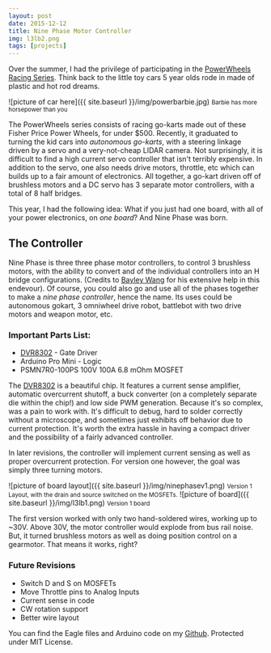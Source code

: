 ```yaml
---
layout: post
date: 2015-12-12
title: Nine Phase Motor Controller
img: l3lb2.png
tags: [projects]
---
```


Over the summer, I had the privilege of participating in the [PowerWheels Racing Series][ppprs]. Think back to the little toy cars 5 year olds rode in made of plastic and hot rod dreams.

![picture of car here]({{ site.baseurl }}/img/powerbarbie.jpg) <small>Barbie has more horsepower than you</small>

The PowerWheels series consists of racing go-karts made out of these Fisher Price Power Wheels, for under $500. Recently, it graduated to turning the kid cars into *autonomous go-karts*, with a steering linkage driven by a servo and a very-not-cheap LIDAR camera. Not surprisingly, it is difficult to find a high current servo controller that isn't terribly expensive. In addition to the servo, one also needs drive motors, throttle, etc which can builds up to a fair amount of electronics. All together, a go-kart driven off of brushless motors and a DC servo has 3 separate motor controllers, with a total of 8 half bridges.

This year, I had the following idea: What if you just had one board, with all of your power electronics, on *one board*? And Nine Phase was born.

## The Controller ##
Nine Phase is three three phase motor controllers, to control 3 brushless motors, with the ability to convert and of the individual controllers into an H bridge configurations. (Credits to [Bayley Wang][bayley] for his extensive help in this endevour). Of course, you could also go and use all of the phases together to make a *nine phase controller*, hence the name. Its uses could be autonomous gokart, 3 omniwheel drive robot, battlebot with two drive motors and weapon motor, etc.

### Important Parts List: ###
* [DVR8302][dvr] - Gate Driver
* Arduino Pro Mini - Logic
* PSMN7R0-100PS 100V 100A 6.8 mOhm MOSFET

The [DVR8302][dvr] is a beautiful chip. It features a current sense amplifier, automatic overcurrent shutoff, a buck converter (on a completely separate die within the chip!) and low side PWM generation.
Because it's so complex, was a pain to work with. It's difficult to debug, hard to solder correctly without a microscope, and sometimes just exhibits off behavior due to current protection. It's worth the extra hassle in having a compact driver and the possibility of a fairly advanced controller.

In later revisions, the controller will implement current sensing as well as proper overcurrent protection. For version one however, the goal was simply three turning motors.

![picture of board layout]({{ site.baseurl }}/img/ninephasev1.png) <small>Version 1 Layout, with the drain and source switched on the MOSFETs.</small>
![picture of board]({{ site.baseurl }}/img/l3lb1.png) <small>Version 1 board</small>

The first version worked with only two hand-soldered wires, working up to ~30V. Above 30V, the motor controller would explode from bus rail noise. But, it turned brushless motors as well as doing position control on a gearmotor. That means it works, right?

### Future Revisions ###
* Switch D and S on MOSFETs
* Move Throttle pins to Analog Inputs
* Current sense in code
* CW rotation support
* Better wire layout

 You can find the Eagle files and Arduino code on my [Github][ninephase]. Protected under MIT License.



[anchorcms]:   https://anchorcms.com/
[jekyll]:      http://jekyllrb.com
[jekyll-gh]:   https://github.com/jekyll/jekyll
[jekyll-help]: https://github.com/jekyll/jekyll-help
[githubpages]: https://pages.github.com/
[mywebsite]:   https://github.com/rebeccali/holo-alfa/
[holoalfa]:    https://github.com/steinvc/holo-alfa
[ppprs]:       http://www.powerracingseries.org/
[dvr]:    	   http://www.ti.com/product/drv8302
[chainsawfet]: http://www.nxp.com/documents/data_sheet/PSMN7R0-100PS.pdf
[bayley]:      http://isopack.blogspot.com
[ninephase]:   https://github.com/rebeccali/ninephase